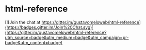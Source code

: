 # html-reference

[![Join the chat at https://gitter.im/gustavomeloweb/html-reference](https://badges.gitter.im/Join%20Chat.svg)](https://gitter.im/gustavomeloweb/html-reference?utm_source=badge&utm_medium=badge&utm_campaign=pr-badge&utm_content=badge)

